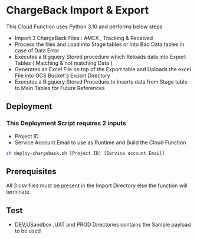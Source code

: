 # ChargeBack Import & Export

This Cloud Function uses Python 3.10 and  performs below steps
- Import 3 ChargeBack Files :  AMEX ,  Tracking & Received 
- Process the files and Load into Stage tables or into Bad Data tables in case of Data Error 
- Executes a Bigquery Stored procedure which Reloads data into Export Tables ( Matching & not matching Data )
- Generates an Excel File on top of the Export table and Uploads the excel File into GCS Bucket's Export Directory 
- Executes a Bigquery Stored Procedure to Inserts data from Stage table to Main Tables for Future References 


## Deployment

 ### This Deployment Script requires 2 inputs
 - Project ID 
 - Service Account Email to use as Runtime and Build the Cloud Function
```bash
sh deploy-chargeback.sh [Project ID] [Service account Email]
```

## Prerequisites
  All 3 csv files must be present in the Import Directory else the function will terminate.
  

## Test
  - DEV,USandbox ,UAT and PROD Directories contains the Sample payload to be used 